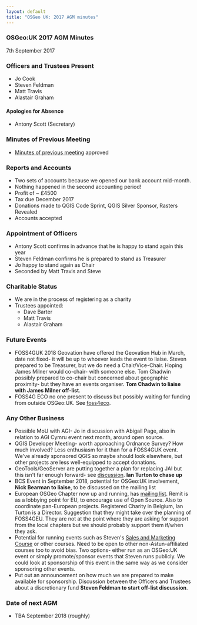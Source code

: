 ```yaml
---
layout: default
title: "OSGeo UK: 2017 AGM minutes"
---
```


### OSGeo:UK 2017 AGM Minutes

7th September 2017

### Officers and Trustees Present

* Jo Cook
* Steven Feldman
* Matt Travis
* Alastair Graham

#### Apologies for Absence

* Antony Scott (Secretary)

### Minutes of Previous Meeting

* [Minutes of previous meeting](http://uk.osgeo.org/agm/agm2016minutes.html) approved

### Reports and Accounts

* Two sets of accounts because we opened our bank account mid-month. 
* Nothing happened in the second accounting period!
* Profit of ~ £4500
* Tax due December 2017
* Donations made to QGIS Code Sprint, QGIS Silver Sponsor, Rasters Revealed
* Accounts accepted

### Appointment of Officers 

* Antony Scott confirms in advance that he is happy to stand again this year
* Steven Feldman confirms he is prepared to stand as Treasurer
* Jo happy to stand again as Chair
* Seconded by Matt Travis and Steve

### Charitable Status

* We are in the process of registering as a charity
* Trustees appointed:
    - Dave Barter
    - Matt Travis
    - Alastair Graham

### Future Events

* FOSS4GUK 2018 Geovation have offered the Geovation Hub in March, date not fixed- it will be up to whoever leads the event to liaise. Steven prepared to be Treasurer, but we do need a Chair/Vice-Chair. Hoping James Milner would co-chair- with someone else. Tom Chadwin possibly prepared to co-chair but concerned about geographic proximity- but they have an events organiser. **Tom Chadwin to liaise with James Milner off-list**.
* FOSS4G ECO no one present to discuss but possibly waiting for funding from outside OSGeo:UK. See [foss4eco](https://gitlab.com/foss4eco/foss4eco).

### Any Other Business

* Possible MoU with AGI- Jo in discussion with Abigail Page, also in relation to AGI Cymru event next month, around open source.
* QGIS Developer Meeting- worth approaching Ordnance Survey? How much involved? Less enthusiasm for it than for a FOSS4GUK event. We've already sponsored QGIS so maybe should look elsewhere, but other projects are less well-equipped to accept donations.
* GeoTools/GeoServer are putting together a plan for replacing JAI but this isn't far enough forward- see [discussion](https://github.com/geotools/geotools/wiki/Replace-JAI). **Ian Turton to chase up**
* BCS Event in September 2018, potential for OSGeo:UK involvement, **Nick Bearman to liaise**, to be discussed on the mailing list
* European OSGeo Chapter now up and running, has [mailing list](https://lists.osgeo.org/mailman/listinfo/eu). Remit is as a lobbying point for EU, to encourage use of Open Source. Also to coordinate pan-European projects. Registered Charity in Belgium, Ian Turton is a Director. Suggestion that they might take over the planning of FOSS4GEU. They are not at the point where they are asking for support from the local chapters but we should probably support them if/when they ask.
* Potential for running events such as Steven's [Sales and Marketing Course](http://knowwhereconsulting.co.uk/blog/sales-marketing-101-workshop-feedback/) or other courses. Need to be open to other non-Astun-affiliated courses too to avoid bias. Two options- either run as an OSGeo:UK event or simply promote/sponsor events that Steven runs publicly. We could look at sponsorship of this event in the same way as we consider sponsoring other events.
* Put out an announcement on how much we are prepared to make available for sponsorship. Discussion between the Officers and Trustees about a discretionary fund **Steven Feldman to start off-list discussion**.

### Date of next AGM

* TBA September 2018 (roughly)


